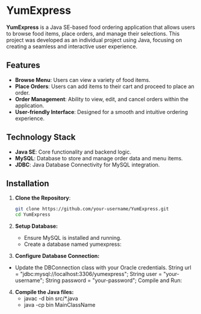 # YumExpress


**YumExpress** is a Java SE-based food ordering application that allows users to browse food items, place orders, and manage their selections. This project was developed as an individual project using Java, focusing on creating a seamless and interactive user experience.

## Features

- **Browse Menu**: Users can view a variety of food items.
- **Place Orders**: Users can add items to their cart and proceed to place an order.
- **Order Management**: Ability to view, edit, and cancel orders within the application.
- **User-friendly Interface**: Designed for a smooth and intuitive ordering experience.

## Technology Stack

- **Java SE**: Core functionality and backend logic.
- **MySQL**: Database to store and manage order data and menu items.
- **JDBC**: Java Database Connectivity for MySQL integration.

## Installation

1. **Clone the Repository**:
   ```bash
   git clone https://github.com/your-username/YumExpress.git
   cd YumExpress

2. **Setup Database:**
   - Ensure MySQL is installed and running.
   - Create a database named yumexpress:
     
3. **Configure Database Connection:**
  - Update the DBConnection class with your Oracle credentials.
    String url = "jdbc:mysql://localhost:3306/yumexpress";
    String user = "your-username";
    String password = "your-password";
    Compile and Run:

4. **Compile the Java files:**
   - javac -d bin src/*.java
   - java -cp bin MainClassName
